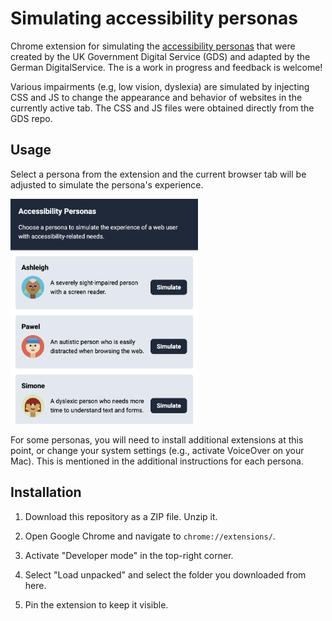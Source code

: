 # Simulating accessibility personas
Chrome extension for simulating the [accessibility personas](https://github.com/alphagov/accessibility-personas) that were created by the UK Government Digital Service (GDS) and adapted by the German DigitalService. The is a work in progress and feedback is welcome!

Various impairments (e.g, low vision, dyslexia) are simulated by injecting CSS and JS to change the appearance and behavior of websites in the currently active tab. The CSS and JS files were obtained directly from the GDS repo.


## Usage
Select a persona from the extension and the current browser tab will be adjusted to simulate the persona's experience.

<img src="images/screenshot.png" alt="Screenshot of the extension" width="300" >


For some personas, you will need to install additional extensions at this point, or change your system settings (e.g., activate VoiceOver on your Mac). This is mentioned in the additional instructions for each persona.


## Installation

1. Download this repository as a ZIP file. Unzip it.

2. Open Google Chrome and navigate to `chrome://extensions/`.

3. Activate "Developer mode" in the top-right corner.

4. Select "Load unpacked" and select the folder you downloaded from here.

5. Pin the extension to keep it visible. 


